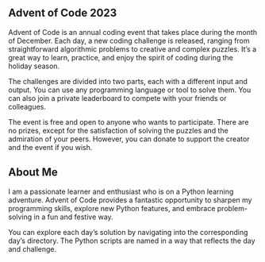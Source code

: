 ## Advent of Code 2023

Advent of Code is an annual coding event that takes place during the month of December. Each day, a new coding challenge is released, ranging from straightforward algorithmic problems to creative and complex puzzles. It’s a great way to learn, practice, and enjoy the spirit of coding during the holiday season.

The challenges are divided into two parts, each with a different input and output. You can use any programming language or tool to solve them. You can also join a private leaderboard to compete with your friends or colleagues.

The event is free and open to anyone who wants to participate. There are no prizes, except for the satisfaction of solving the puzzles and the admiration of your peers. However, you can donate to support the creator and the event if you wish.

## About Me

I am a passionate learner and enthusiast who is on a Python learning adventure. Advent of Code provides a fantastic opportunity to sharpen my programming skills, explore new Python features, and embrace problem-solving in a fun and festive way.

You can explore each day’s solution by navigating into the corresponding day’s directory. The Python scripts are named in a way that reflects the day and challenge.